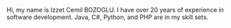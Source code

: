 Hi, my name is Izzet Cemil BOZOGLU. 
I have over 20 years of experience in software development.
Java, C#, Python, and PHP are in my skill sets.

